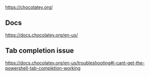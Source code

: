 https://chocolatey.org/

## Docs
https://docs.chocolatey.org/en-us/

## Tab completion issue
https://docs.chocolatey.org/en-us/troubleshooting#i-cant-get-the-powershell-tab-completion-working

